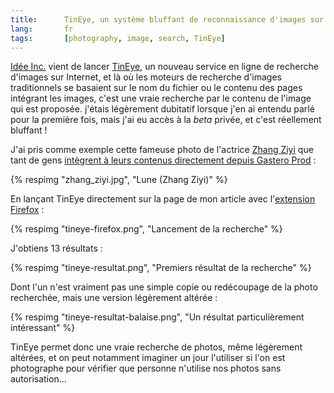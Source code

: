 ```yaml
---
title:      TinEye, un système bluffant de reconnaissance d'images sur Internet
lang:       fr
tags:       [photography, image, search, TinEye]
---
```


[Idée Inc.](http://www.ideeinc.com/) vient de lancer [TinEye](http://tineye.com/), un nouveau service en ligne de recherche d'images sur Internet, et là où les moteurs de recherche d'images traditionnels se basaient sur le nom du fichier ou le contenu des pages intégrant les images, c'est une vraie recherche par le contenu de l'image qui est proposée. j'étais légèrement dubitatif lorsque j'en ai entendu parlé pour la première fois, mais j'ai eu accès à la *beta* privée, et c'est réellement bluffant !


J'ai pris comme exemple cette fameuse photo de l'actrice [Zhang Ziyi](http://fr.wikipedia.org/wiki/Zhang_Ziyi) que tant de gens [intègrent à leurs contenus directement depuis Gastero Prod](/2006/03/halte-au-vol-de-bande-passante.html) :

{% respimg "zhang_ziyi.jpg", "Lune (Zhang Ziyi)" %}


En lançant TinEye directement sur la page de mon article avec l'[extension Firefox](http://tineye.com/plugin) :

{% respimg "tineye-firefox.png", "Lancement de la recherche" %}


J'obtiens 13 résultats :

{% respimg "tineye-resultat.png", "Premiers résultat de la recherche" %}


Dont l'un n'est vraiment pas une simple copie ou redécoupage de la photo recherchée, mais une version légèrement altérée :

{% respimg "tineye-resultat-balaise.png", "Un résultat particulièrement intéressant" %}


TinEye permet donc une vraie recherche de photos, même légèrement altérées, et on peut notamment imaginer un jour l'utiliser si l'on est photographe pour vérifier que personne n'utilise nos photos sans autorisation…

